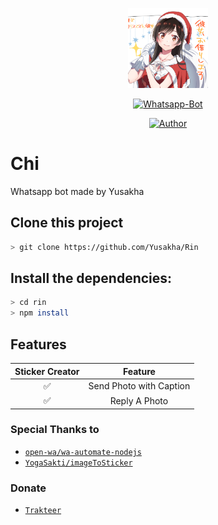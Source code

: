 <p align="center">
<a href="https://www.pixiv.net/en/artworks/85625158">
<img src="https://raw.githubusercontent.com/Yusakha/chi/master/media/images/chi.png" width="128" height="128"></a>
</p>
<p align="center">
<a href="#"><img title="Whatsapp-Bot" src="https://img.shields.io/badge/Whatsapp Bot-green?colorA=%23ff0000&amp;colorB=%23017e40&amp;style=for-the-badge"></a>
</p>
<p align="center">
<a href="https://github.com/Yusakha"><img title="Author" src="https://img.shields.io/badge/Author-Yusakha-yellow.svg?style=for-the-badge&amp;logo=github"></a>
</p>

# Chi
Whatsapp bot made by Yusakha

## Clone this project

```bash
> git clone https://github.com/Yusakha/Rin
```

## Install the dependencies:

```bash
> cd rin
> npm install
```

## Features

| Sticker Creator |                Feature           |
| :-----------: | :--------------------------------: |
|       ✅       | Send Photo with Caption          |
|       ✅       | Reply A Photo                    |


### Special Thanks to
* [`open-wa/wa-automate-nodejs`](https://github.com/open-wa/wa-automate-nodejs)
* [`YogaSakti/imageToSticker`](https://github.com/YogaSakti/imageToSticker)

### Donate
* [`Trakteer`](https://trakteer.id/Yusakha)
